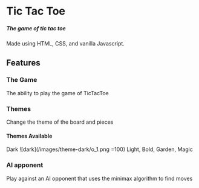 # Tic Tac Toe
##### The game of tic tac toe
Made using HTML, CSS, and vanilla Javascript.
## Features
### The Game
The ability to play the game of TicTacToe
### Themes
Change the theme of the board and pieces
#### Themes Available
Dark
![dark](/images/theme-dark/o_1.png =100)
Light, Bold, Garden, Magic
### AI apponent  
Play against an AI opponent that uses the minimax algorithm to find moves

